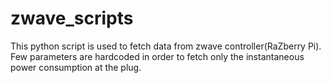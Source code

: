 # zwave_scripts
This python script is used to fetch data from zwave controller(RaZberry Pi). 
Few parameters are hardcoded in order to fetch only the instantaneous power consumption at the plug.
